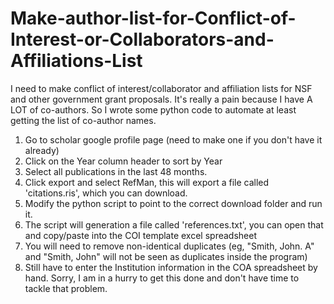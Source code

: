 # Make-author-list-for-Conflict-of-Interest-or-Collaborators-and-Affiliations-List

I need to make conflict of interest/collaborator and affiliation lists for NSF and other government grant proposals. It's really a pain because I have A LOT of co-authors. So I wrote some python code to automate at least getting the list of co-author names.

1. Go to scholar google profile page (need to make one if you don't have it already)
2. Click on the Year column header to sort by Year
3. Select all publications in the last 48 months.
4. Click export and select RefMan, this will export a file called 'citations.ris', which you can download.
5. Modify the python script to point to the correct download folder and run it.
6. The script will generation a file called 'references.txt', you can open that and copy/paste into the COI template excel spreadsheet
7. You will need to remove non-identical duplicates (eg, "Smith, John. A" and "Smith, John" will not be seen as duplicates inside the program)
8. Still have to enter the Institution information in the COA spreadsheet by hand. Sorry, I am in a hurry to get this done and don't have time to tackle that problem.
